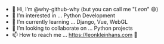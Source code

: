 - 👋 Hi, I’m @why-github-why (but you can call me "*Leon*" 😄)
- 👀 I’m interested in ... Python Development
- 🌱 I’m currently learning ... Django, Vue, WebGL
- 💞️ I’m looking to collaborate on ... Python projects
- 📫 How to reach me ... https://leonkleinhans.com 🤍

<!---
why-github-why/why-github-why is a ✨ special ✨ repository because its `README.md` (this file) appears on your GitHub profile.
You can click the Preview link to take a look at your changes.
--->
